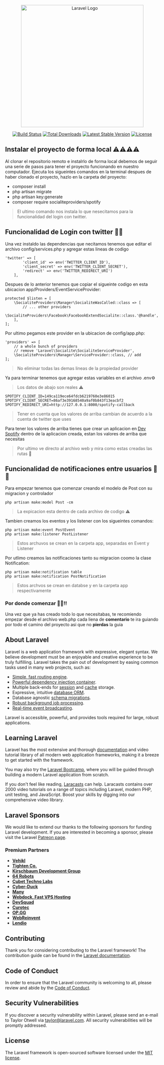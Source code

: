 <p align="center"><a href="https://laravel.com" target="_blank"><img src="https://raw.githubusercontent.com/laravel/art/master/logo-lockup/5%20SVG/2%20CMYK/1%20Full%20Color/laravel-logolockup-cmyk-red.svg" width="400" alt="Laravel Logo"></a></p>

<p align="center">
<a href="https://github.com/laravel/framework/actions"><img src="https://github.com/laravel/framework/workflows/tests/badge.svg" alt="Build Status"></a>
<a href="https://packagist.org/packages/laravel/framework"><img src="https://img.shields.io/packagist/dt/laravel/framework" alt="Total Downloads"></a>
<a href="https://packagist.org/packages/laravel/framework"><img src="https://img.shields.io/packagist/v/laravel/framework" alt="Latest Stable Version"></a>
<a href="https://packagist.org/packages/laravel/framework"><img src="https://img.shields.io/packagist/l/laravel/framework" alt="License"></a>
</p>

## Instalar el proyecto de forma local ⚠️⚠️⚠️⚠️

Al clonar el repositorio remoto e instalrlo de forma local debemos de seguir una serie de pasos 
para tener el proyecto funcionando en nuestro computador. Ejecuta los sigueintes comandos en la terminal despues de haber clonado el proyecto, hazlo en la carpeta del proyecto:

- composer install
- php artisan migrate
- php artisan key:generate
- composer require socialiteproviders/spotify

> El ultimo comando nos instala lo que nesecitamos para la funcionalidad del login con twitter. 

## Funcionalidad de Login con twitter 🧩🚀

Una vez instaldo las dependencias que necitamos tenemos que editar el archivo config/services.php
y agregar estas lineas de codigo

```
'twitter' => [    
        'client_id' => env('TWITTER_CLIENT_ID'),
        'client_secret' => env('TWITTER_CLIENT_SECRET'),
        'redirect' => env('TWITTER_REDIRECT_URI')
    ],
```

Despues de lo anterior tenemos que copiar el sigueinte codigo en esta ubicacion app/Providers/EventServiceProvider:

```
protected $listen = [
    \SocialiteProviders\Manager\SocialiteWasCalled::class => [
        // ... other providers
        \SocialiteProviders\Facebook\FacebookExtendSocialite::class.'@handle',
    ],
];
```

Por ultimo pegamos este provider en la ubicacion de config/app.php:

```
'providers' => [
    // a whole bunch of providers
    // remove 'Laravel\Socialite\SocialiteServiceProvider',
    \SocialiteProviders\Manager\ServiceProvider::class, // add
];
```
>No eliminar todas las demas lineas de la propiedad provider

Ya para terminar tenemos que agregar estas variables en el archivo .env⚙️

> Los datos de abajo son reales ⚠️
```
SPOTIFY_CLIENT_ID=149ca119ece64fdcb6219760e3e86015
SPOTIFY_CLIENT_SECRET=86af3e39168540a9af0b843f13eacbf2
SPOTIFY_REDIRECT_URI=http://127.0.0.1:8000/spotify-callback
```

> Tener en cuenta que los valores de arriba cambian de acuerdo a la cuenta de twitter que uses

Para tener los valores de arriba tienes que crear un aplicacion en [Dev Spotify](https://developer.spotify.com/) dentro de la aplicacion creada, estan los valores de arriba que necesitas

> Por ultimo ve directo al archivo web y mira como estas creadas las rutas 🤖

## Funcionalidad de notificaciones entre usuarios 🧩👥

Para empezar tenemos que comenzar creando el modelo de Post con su migracion y controlador

```
php artisan make:model Post -cm
```
> La expicacion esta dentro de cada archivo de codigo ⚠️

Tambien creamos los eventos y los listener con los sigueintes comandos:

```
php artisan make:event PostEvent
php artisan make:listener PostListener
```

> Estos archuvos se crean en la carpeta app, separadas en Event y Listener

Por utlimo creamos las notificaciones tanto su migracion coomo la clase Notification:

```
php artisan make:notification table
php artisan make:notification PostNotification
```

> Estos archvos se crean en databse y en la carpeta app respectivamente

### Por donde comenzar 🔗❔‼️

Una vez que ya has creado todo lo que necesitabas, te recomiendo empezar desde el archivo web.php cada liena de **comentario** te ira guiando por todo el camino del proyecto asi que no **pierdas** la guia


## About Laravel

Laravel is a web application framework with expressive, elegant syntax. We believe development must be an enjoyable and creative experience to be truly fulfilling. Laravel takes the pain out of development by easing common tasks used in many web projects, such as:

- [Simple, fast routing engine](https://laravel.com/docs/routing).
- [Powerful dependency injection container](https://laravel.com/docs/container).
- Multiple back-ends for [session](https://laravel.com/docs/session) and [cache](https://laravel.com/docs/cache) storage.
- Expressive, intuitive [database ORM](https://laravel.com/docs/eloquent).
- Database agnostic [schema migrations](https://laravel.com/docs/migrations).
- [Robust background job processing](https://laravel.com/docs/queues).
- [Real-time event broadcasting](https://laravel.com/docs/broadcasting).

Laravel is accessible, powerful, and provides tools required for large, robust applications.

## Learning Laravel

Laravel has the most extensive and thorough [documentation](https://laravel.com/docs) and video tutorial library of all modern web application frameworks, making it a breeze to get started with the framework.

You may also try the [Laravel Bootcamp](https://bootcamp.laravel.com), where you will be guided through building a modern Laravel application from scratch.

If you don't feel like reading, [Laracasts](https://laracasts.com) can help. Laracasts contains over 2000 video tutorials on a range of topics including Laravel, modern PHP, unit testing, and JavaScript. Boost your skills by digging into our comprehensive video library.

## Laravel Sponsors

We would like to extend our thanks to the following sponsors for funding Laravel development. If you are interested in becoming a sponsor, please visit the Laravel [Patreon page](https://patreon.com/taylorotwell).

### Premium Partners

- **[Vehikl](https://vehikl.com/)**
- **[Tighten Co.](https://tighten.co)**
- **[Kirschbaum Development Group](https://kirschbaumdevelopment.com)**
- **[64 Robots](https://64robots.com)**
- **[Cubet Techno Labs](https://cubettech.com)**
- **[Cyber-Duck](https://cyber-duck.co.uk)**
- **[Many](https://www.many.co.uk)**
- **[Webdock, Fast VPS Hosting](https://www.webdock.io/en)**
- **[DevSquad](https://devsquad.com)**
- **[Curotec](https://www.curotec.com/services/technologies/laravel/)**
- **[OP.GG](https://op.gg)**
- **[WebReinvent](https://webreinvent.com/?utm_source=laravel&utm_medium=github&utm_campaign=patreon-sponsors)**
- **[Lendio](https://lendio.com)**

## Contributing

Thank you for considering contributing to the Laravel framework! The contribution guide can be found in the [Laravel documentation](https://laravel.com/docs/contributions).

## Code of Conduct

In order to ensure that the Laravel community is welcoming to all, please review and abide by the [Code of Conduct](https://laravel.com/docs/contributions#code-of-conduct).

## Security Vulnerabilities

If you discover a security vulnerability within Laravel, please send an e-mail to Taylor Otwell via [taylor@laravel.com](mailto:taylor@laravel.com). All security vulnerabilities will be promptly addressed.

## License

The Laravel framework is open-sourced software licensed under the [MIT license](https://opensource.org/licenses/MIT).
